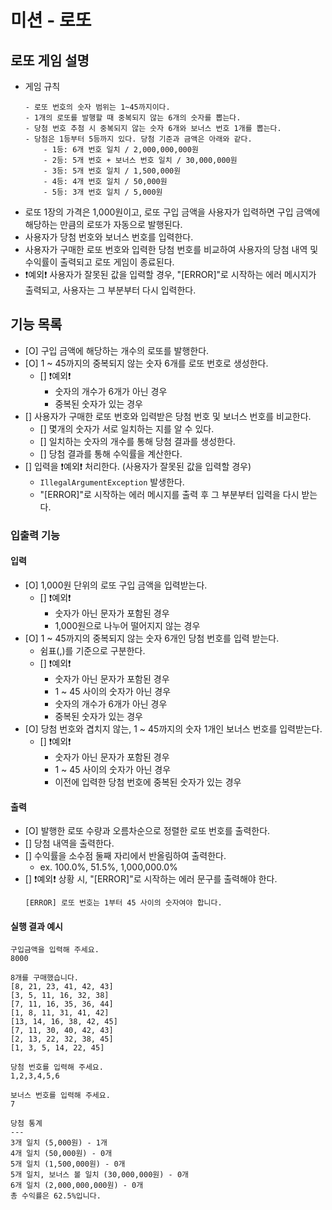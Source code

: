 # 미션 - 로또

## 로또 게임 설명

- 게임 규칙
    ```
    - 로또 번호의 숫자 범위는 1~45까지이다.
    - 1개의 로또를 발행할 때 중복되지 않는 6개의 숫자를 뽑는다.
    - 당첨 번호 추첨 시 중복되지 않는 숫자 6개와 보너스 번호 1개를 뽑는다.
    - 당첨은 1등부터 5등까지 있다. 당첨 기준과 금액은 아래와 같다.
        - 1등: 6개 번호 일치 / 2,000,000,000원
        - 2등: 5개 번호 + 보너스 번호 일치 / 30,000,000원
        - 3등: 5개 번호 일치 / 1,500,000원
        - 4등: 4개 번호 일치 / 50,000원
        - 5등: 3개 번호 일치 / 5,000원
    ```
- 로또 1장의 가격은 1,000원이고, 로또 구입 금액을 사용자가 입력하면 구입 금액에 해당하는 만큼의 로또가 자동으로 발행된다.
- 사용자가 당첨 번호와 보너스 번호를 입력한다.
- 사용자가 구매한 로또 번호와 입력한 당첨 번호를 비교하여 사용자의 당첨 내역 및 수익률이 출력되고 로또 게임이 종료된다.
- ❗예외❗ 사용자가 잘못된 값을 입력할 경우, "[ERROR]"로 시작하는 에러 메시지가 출력되고, 사용자는 그 부분부터 다시 입력한다.

## 기능 목록

- [O] 구입 금액에 해당하는 개수의 로또를 발행한다.
- [O] 1 ~ 45까지의 중복되지 않는 숫자 6개를 로또 번호로 생성한다.
    - [] ❗예외❗
        - 숫자의 개수가 6개가 아닌 경우
        - 중복된 숫자가 있는 경우
- [] 사용자가 구매한 로또 번호와 입력받은 당첨 번호 및 보너스 번호를 비교한다.
    - [] 몇개의 숫자가 서로 일치하는 지를 알 수 있다.
    - [] 일치하는 숫자의 개수를 통해 당첨 결과를 생성한다.
    - [] 당첨 결과를 통해 수익률을 계산한다.
- [] 입력을 ❗예외❗ 처리한다. (사용자가 잘못된 값을 입력할 경우)
    - `IllegalArgumentException` 발생한다.
    - "[ERROR]"로 시작하는 에러 메시지를 출력 후 그 부분부터 입력을 다시 받는다.

### 입출력 기능

#### 입력

- [O] 1,000원 단위의 로또 구입 금액을 입력받는다.
    - [] ❗예외❗
        - 숫자가 아닌 문자가 포함된 경우
        - 1,000원으로 나누어 떨어지지 않는 경우
- [O] 1 ~ 45까지의 중복되지 않는 숫자 6개인 당첨 번호를 입력 받는다.
    - 쉼표(,)를 기준으로 구분한다.
    - [] ❗예외❗
        - 숫자가 아닌 문자가 포함된 경우
        - 1 ~ 45 사이의 숫자가 아닌 경우
        - 숫자의 개수가 6개가 아닌 경우
        - 중복된 숫자가 있는 경우
- [O] 당첨 번호와 겹치지 않는, 1 ~ 45까지의 숫자 1개인 보너스 번호를 입력받는다.
    - [] ❗예외❗
        - 숫자가 아닌 문자가 포함된 경우
        - 1 ~ 45 사이의 숫자가 아닌 경우
        - 이전에 입력한 당첨 번호에 중복된 숫자가 있는 경우

#### 출력

- [O] 발행한 로또 수량과 오름차순으로 정렬한 로또 번호를 출력한다.
- [] 당첨 내역을 출력한다.
- [] 수익률을 소수점 둘째 자리에서 반올림하여 출력한다.
    - ex. 100.0%, 51.5%, 1,000,000.0%
- [] ❗예외❗ 상황 시, "[ERROR]"로 시작하는 에러 문구를 출력해야 한다.
    ```
    [ERROR] 로또 번호는 1부터 45 사이의 숫자여야 합니다.
    ```

#### 실행 결과 예시

```
구입금액을 입력해 주세요.
8000

8개를 구매했습니다.
[8, 21, 23, 41, 42, 43] 
[3, 5, 11, 16, 32, 38] 
[7, 11, 16, 35, 36, 44] 
[1, 8, 11, 31, 41, 42] 
[13, 14, 16, 38, 42, 45] 
[7, 11, 30, 40, 42, 43] 
[2, 13, 22, 32, 38, 45] 
[1, 3, 5, 14, 22, 45]

당첨 번호를 입력해 주세요.
1,2,3,4,5,6

보너스 번호를 입력해 주세요.
7

당첨 통계
---
3개 일치 (5,000원) - 1개
4개 일치 (50,000원) - 0개
5개 일치 (1,500,000원) - 0개
5개 일치, 보너스 볼 일치 (30,000,000원) - 0개
6개 일치 (2,000,000,000원) - 0개
총 수익률은 62.5%입니다.
```